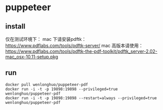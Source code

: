 # puppeteer

## install

仅在测试环境下：
mac 下请安装pdftk：
https://www.pdflabs.com/tools/pdftk-server/
mac 高版本请使用：
https://www.pdflabs.com/tools/pdftk-the-pdf-toolkit/pdftk_server-2.02-mac_osx-10.11-setup.pkg

## run

```
docker pull wenlonghuo/puppeteer-pdf
docker run -i -t -p 19898:19898 --privileged=true wenlonghuo/puppeteer-pdf
docker run -i -t -p 19898:19898 --restart=always --privileged=true wenlonghuo/puppeteer-pdf
```
